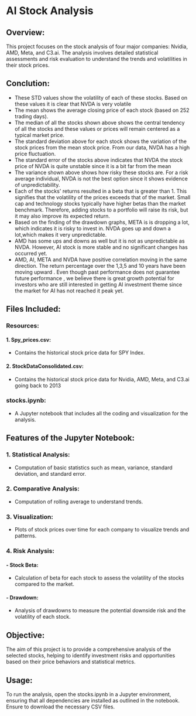 # AI Stock Analysis

## Overview:
This project focuses on the stock analysis of four major companies: Nvidia, AMD, Meta, and C3.ai. The analysis involves detailed statistical assessments and risk evaluation to understand the trends and volatilities in their stock prices.

## Conclution: 
- These STD values show the volatility of each of these stocks. Based on these values it is clear that NVDA is very volatile
- The mean shows the average closing price of each stock (based on 252 trading days).
- The median of all the stocks shown above shows the central tendency of all the stocks and these values or prices will remain centered as a typical market price.
- The standard deviation above for each stock shows the variation of the stock prices from the mean stock price. From our data, NVDA has a high price fluctuation.
- The standard error of the stocks above indicates that NVDA the stock price of NVDA is quite unstable since it is a bit far from the mean
- The variance shown above shows how risky these stocks are. For a risk average individual, NVDA is not the best option since it shows evidence of unpredictability.
- Each of the stocks' returns resulted in a beta that is greater than 1. This signifies that the volatility of the prices exceeds that of the market. Small cap and technology stocks typically have higher betas than the market benchmark. Therefore, adding stocks to a portfolio will raise its risk, but it may also improve its expected return.
- Based on the finding of the drawdown graphs, META is is dropping a lot, which indicates it is risky to invest in. NVDA goes up and down a lot,which makes it very unpredictable. 
- AMD has some ups and downs as well but it is not as unpredictable as NVDA. However,  AI stock is more stable and no significant changes has occurred yet.
-  AMD, AI, META and NVDA have positive correlation moving in the same direction. The return percentage over the 1,3,5 and 10 years have been moving upward . Even though past performance does not     guarantee future performance , we believe there is great growth potential for investors who are still interested in getting AI  investment theme since the market for AI has not reached it peak yet.

## Files Included:
### Resources:
#### 1. Spy_prices.csv: 
  - Contains the historical stock price data for SPY Index.
#### 2. StockDataConsolidated.csv: 
  - Contains the historical stock price data for Nvidia, AMD, Meta, and C3.ai going back to 2013
### stocks.ipynb: 
  - A Jupyter notebook that includes all the coding and visualization for the analysis.

## Features of the Jupyter Notebook:

### 1. Statistical Analysis: 
- Computation of basic statistics such as mean, variance, standard deviation,  and standard  error.
### 2. Comparative Analysis: 
- Computation of rolling average to understand trends.
### 3. Visualization: 
- Plots of stock prices over time for each company to visualize trends and patterns.
### 4. Risk Analysis:
#### - Stock Beta: 
  - Calculation of beta for each stock to assess the volatility of the stocks compared to the market.
#### - Drawdown: 
  - Analysis of drawdowns to measure the potential downside risk and the volatility of each stock.

## Objective:
The aim of this project is to provide a comprehensive analysis of the selected stocks, helping to identify investment risks and opportunities based on their price behaviors and statistical metrics.

## Usage:
To run the analysis, open the stocks.ipynb in a Jupyter environment, ensuring that all dependencies are installed as outlined in the notebook. Ensure to download the necessary CSV files.
